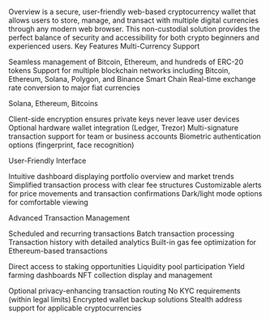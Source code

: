 Overview  is a secure, user-friendly web-based cryptocurrency wallet that allows users to store, manage, and transact with multiple digital currencies through any modern web browser. This non-custodial solution provides the perfect balance of security and accessibility for both crypto beginners and experienced users.
Key Features
Multi-Currency Support

Seamless management of Bitcoin, Ethereum, and hundreds of ERC-20 tokens
Support for multiple blockchain networks including Bitcoin, Ethereum, Solana, Polygon, and Binance Smart Chain
Real-time exchange rate conversion to major fiat currencies

Solana, Ethereum, Bitcoins

Client-side encryption ensures private keys never leave user devices
Optional hardware wallet integration (Ledger, Trezor)
Multi-signature transaction support for team or business accounts
Biometric authentication options (fingerprint, face recognition)

User-Friendly Interface

Intuitive dashboard displaying portfolio overview and market trends
Simplified transaction process with clear fee structures
Customizable alerts for price movements and transaction confirmations
Dark/light mode options for comfortable viewing

Advanced Transaction Management

Scheduled and recurring transactions
Batch transaction processing
Transaction history with detailed analytics
Built-in gas fee optimization for Ethereum-based transactions

Direct access to staking opportunities
Liquidity pool participation
Yield farming dashboards
NFT collection display and management

Optional privacy-enhancing transaction routing
No KYC requirements (within legal limits)
Encrypted wallet backup solutions
Stealth address support for applicable cryptocurrencies
